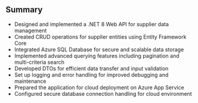 ## Summary
- Designed and implemented a .NET 8 Web API for supplier data management
- Created CRUD operations for supplier entities using Entity Framework Core
- Integrated Azure SQL Database for secure and scalable data storage
- Implemented advanced querying features including pagination and multi-criteria search
- Developed DTOs for efficient data transfer and input validation
- Set up logging and error handling for improved debugging and maintenance
- Prepared the application for cloud deployment on Azure App Service
- Configured secure database connection handling for cloud environment

